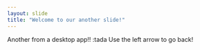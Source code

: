 ```yaml
---
layout: slide
title: "Welcome to our another slide!"
---
```

Another from a desktop app!! :tada
Use the left arrow to go back!
